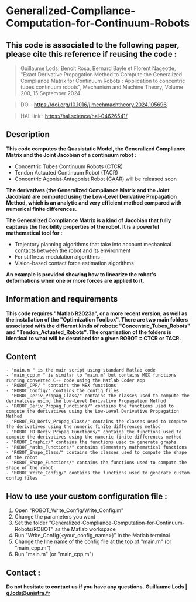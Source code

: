 # Generalized-Compliance-Computation-for-Continuum-Robots

## This code is associated to the following paper, please cite this reference if reusing the code :

> Guillaume Lods, Benoit Rosa, Bernard Bayle et Florent Nageotte, "Exact Derivative Propagation Method to Compute the Generalized Compliance Matrix for Continuum Robots : Application to concentric tubes continuum robots", Mechanism and Machine Theory, Volume 200, 15 September 2024

> DOI : https://doi.org/10.1016/j.mechmachtheory.2024.105696

> HAL link : https://hal.science/hal-04626541/


## Description

**This code computes the Quasistatic Model, the Generalized Compliance Matrix and the Joint Jacobian of a continuum robot :**
- Concentric Tubes Continuum Robots (CTCR)
- Tendon Actuated Continuum Robot (TACR)
- Concentric Agonist-Antagonist Robot (CAAR) will be released soon

**The derivatives (the Generalized Compliance Matrix and the Joint Jacobian) are computed using the Low-Level Derivative Propagation Method, which is an analytic and very efficient method compared with numerical finite differences.**

**The Generalized Compliance Matrix is a kind of Jacobian that fully captures the flexibility properties of the robot. It is a powerful mathematical tool for :**
- Trajectory planning algorithms that take into account mechanical contacts between the robot and its environment
- For stiffness modulation algorithms
- Vision-based contact force estimation algorithms

**An example is provided showing how to linearize the robot's deformations when one or more forces are applied to it.**


## Information and requirements

**This code requires "Matlab R2023a", or a more recent version, as well as the installation of the "Optimization Toolbox". There are two main folders associated with the different kinds of robots: "Concentric_Tubes_Robots" and "Tendon_Actuated_Robots". The organisation of the folders is identical to what will be described for a given ROBOT = CTCR or TACR.**

## Content

	- "main.m " is the main script using standard Matlab code
	- "main_cpp.m " is similar to "main.m" but contains MEX functions running converted C++ code using the Matlab Coder app
	- "ROBOT_CPP/ " contains the MEX functions
	- "ROBOT_Config/" contains the config files
	- "ROBOT_Deriv_Propag_Class/" contains the classes used to compute the derivatives using the Low-Level Derivative Propagation Method
	- "ROBOT_Deriv_Propag_Functions/" contains the functions used to compute the derivatives using the Low-Level Derivative Propagation Method
	- "ROBOT_FD_Deriv_Propag_Class/" contains the classes used to compute the derivatives using the numeric finite differences method
	- "ROBOT_FD_Deriv_Propag_Functions/" contains the functions used to compute the derivatives using the numeric finite differences method
	- "ROBOT_Graphic/" contains the functions used to generate graphs
	- "ROBOT_Maths_Functions/" contains elementary mathematical functions
	- "ROBOT_Shape_Class/" contains the classes used to compute the shape of the robot
	- "ROBOT_Shape_Functions/" contains the functions used to compute the shape of the robot
	- "ROBOT_Write_Config/" contains the functions used to generate custom config files

## How to use your custom configuration file : 
1. Open "ROBOT_Write_Config/Write_Config.m"
2. Change the parameters you want
3. Set the folder "Generalized-Compliance-Computation-for-Continuum-Robots/ROBOT" as the Matlab workspace
4. Run "Write_Config(<your_config_name>)" in the Matlab terminal
5. Change the line name of the config file at the top of "main.m" (or "main_cpp.m")
6. Run "main.m" (or "main_cpp.m")

## Contact : 
**Do not hesitate to contact us if you have any questions.**
**Guillaume Lods | g.lods@unistra.fr**

